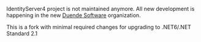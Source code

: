 IdentityServer4 project is not maintained anymore. All new development is happening in the new [Duende Software](https://github.com/duendesoftware) organization. 

This is a fork with minimal required changes for upgrading to .NET6/.NET Standard 2.1
